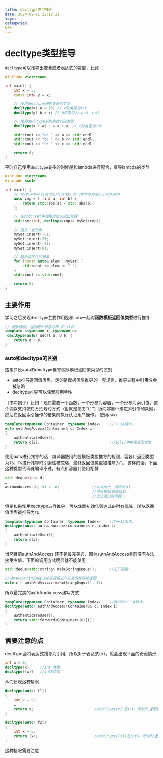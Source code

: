 ```yaml
---
title: decltype类型推导
date: 2024-09-01 22:18:21
tags:
categories:
C++
---
```

# decltype类型推导
`decltype`可以推导出变量或者表达式的类型，比如
```cpp
#include <iostream>

int main() {
    int x = 5;
    const int& y = x;

    // 使用decltype获取变量的类型
    decltype(x) a = 10; // a的类型为int
    decltype(y) b = x; // b的类型为const int&

    // 使用decltype获取表达式的类型
    decltype(x + a) c = x + a; // c的类型为int

    std::cout << "a: " << a << std::endl;
    std::cout << "b: " << b << std::endl;
    std::cout << "c: " << c << std::endl;

    return 0;
}
```
平时自己使用`decltype`最多的时候是和lambda进行配合，推导lambda的类型
```cpp
#include <iostream>
#include <set>

int main() {
    // 使用lambda表达式定义比较器，按元素的绝对值从小到大排序
    auto cmp = [](int a, int b) {
        return std::abs(a) < std::abs(b);
    };

    // 在std::set中使用自定义的比较器
    std::set<int, decltype(cmp)> mySet(cmp);

    // 插入一些元素
    mySet.insert(-5);
    mySet.insert(3);
    mySet.insert(-2);
    mySet.insert(8);

    // 输出排序后的元素
    for (const auto& elem : mySet) {
        std::cout << elem << " ";
    }
    std::cout << std::endl;

    return 0;
}
```
## 主要作用
学习之后发现`decltype`主要作用是和`auto`一起对**函数模板返回值类型**进行推导
```cpp
// 函数模板，返回两个参数的和（C++14）
template <typename T, typename U>
 decltype(auto) add(T a, U b) {
    return a + b;
}
```
### auto和decltype的区别
这里只说auto和decltype推导函数模板返回值类型的区别

- auto推导返回值类型，走的是模板类型推导的一套规则，推导过程中引用性会被忽略
- decltype推导可以保留引用特性

（书中例子）比如：现在需要一个函数，一个形参为容器，一个形参为索引值，这个函数支持使用方括号的方式（也就是使用“`[]`”）访问容器中指定索引值的数据，然后在返回索引操作的结果前执行认证用户操作。
使用auto
```cpp
template<typename Container, typename Index>    //C++14版本，
auto authAndAccess(Container& c, Index i)
{
    authenticateUser();
    return c[i];                                //从c[i]中推导返回类型
}
```
使用auto进行推导的话，编译器使用的是模板类型推导的规则，容器`[]`返回类型为`T&`，`T&`进行推导时引用性被忽略，最终返回值类型被推导为`T`。
这样的话，下面这种类型代码就编译不过，有点和容器`[]`使用相悖
```cpp
std::deque<int> d;
…
authAndAccess(d, 5) = 10;               //认证用户，返回d[5]，
                                        //然后把10赋值给它
                                        //无法通过编译器！
```
但是如果使用decltype进行推导，可以保留初始化表达式的所有属性，所以返回值类型被推导为`T&`
```cpp
template<typename Container, typename Index>    //C++14版本，
decltype(auto) authAndAccess(Container& c, Index i)
{
    authenticateUser();
    return c[i];
}

```
当然目前authAndAccess 还不是最完美的，因为authAndAccess目前没有办法接受右值，下面的调用方式明显就不能使用
```cpp
std::deque<std::string> makeStringDeque();      //工厂函数

//从makeStringDeque中获得第五个元素的拷贝并返回
auto s = authAndAccess(makeStringDeque(), 5);
```
所以最完美的authAndAccess编写方式
```cpp
template<typename Container, typename Index>    //最终的C++14版本
decltype(auto) authAndAccess(Container&& c, Index i)
{
    authenticateUser();
    return std::forward<Container>(c)[i];
}
```
## 需要注意的点
decltype会将表达式推导为引用，所以对于表达式`(x)`，就会出现下面的奇葩情形
```cpp
int x = 0;
decltype(x) 	//int 类型
decltype((x))	//int&类型
```
从而出现这种情况
```cpp
decltype(auto) f1()
{
    int x = 0;
    …
    return x;                            //decltype(x）是int，所以f1返回int
}

decltype(auto) f2()
{
    int x = 0;
    return (x);                          //decltype((x))是int&，所以f2返回int&
}

```
这种情况需要注意
